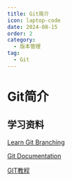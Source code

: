 ```yaml
---
title: Git简介
icon: laptop-code
date: 2024-08-15
order: 2
category:
  - 版本管理
tag:
  - Git
---
```


# Git简介

## 学习资料

[Learn Git Branching](https://learngitbranching.js.org/?locale=zh_CN)

[Git Documentation](https://git-scm.com/book/zh/v2)

[GIT教程](https://liaoxuefeng.com/books/git/introduction/index.html)